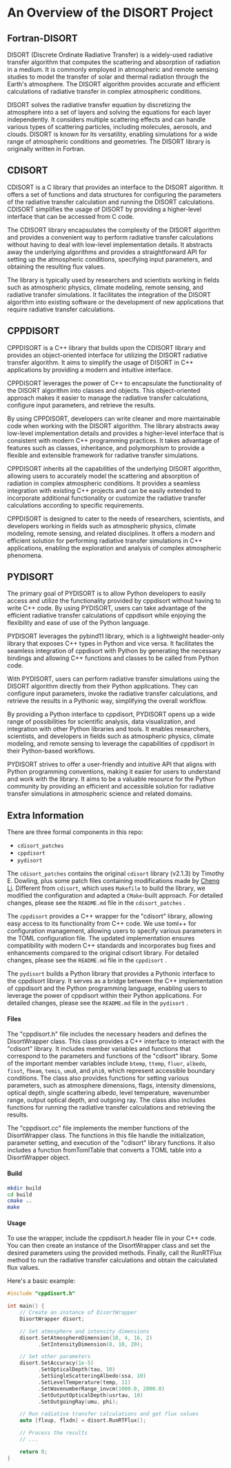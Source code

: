 # An Overview of the DISORT Project

## Fortran-DISORT

DISORT (Discrete Ordinate Radiative Transfer) is a widely-used radiative transfer algorithm that computes the scattering and absorption of radiation in a medium. It is commonly employed in atmospheric and remote sensing studies to model the transfer of solar and thermal radiation through the Earth's atmosphere. The DISORT algorithm provides accurate and efficient calculations of radiative transfer in complex atmospheric conditions.

DISORT solves the radiative transfer equation by discretizing the atmosphere into a set of layers and solving the equations for each layer independently. It considers multiple scattering effects and can handle various types of scattering particles, including molecules, aerosols, and clouds. DISORT is known for its versatility, enabling simulations for a wide range of atmospheric conditions and geometries. The DISORT library is originally written in Fortran.

## CDISORT

CDISORT is a C library that provides an interface to the DISORT algorithm. It offers a set of functions and data structures for configuring the parameters of the radiative transfer calculation and running the DISORT calculations. CDISORT simplifies the usage of DISORT by providing a higher-level interface that can be accessed from C code.

The CDISORT library encapsulates the complexity of the DISORT algorithm and provides a convenient way to perform radiative transfer calculations without having to deal with low-level implementation details. It abstracts away the underlying algorithms and provides a straightforward API for setting up the atmospheric conditions, specifying input parameters, and obtaining the resulting flux values.

The library is typically used by researchers and scientists working in fields such as atmospheric physics, climate modeling, remote sensing, and radiative transfer simulations. It facilitates the integration of the DISORT algorithm into existing software or the development of new applications that require radiative transfer calculations.

## CPPDISORT

CPPDISORT is a C++ library that builds upon the CDISORT library and provides an object-oriented interface for utilizing the DISORT radiative transfer algorithm. It aims to simplify the usage of DISORT in C++ applications by providing a modern and intuitive interface.

CPPDISORT leverages the power of C++ to encapsulate the functionality of the DISORT algorithm into classes and objects. This object-oriented approach makes it easier to manage the radiative transfer calculations, configure input parameters, and retrieve the results.

By using CPPDISORT, developers can write cleaner and more maintainable code when working with the DISORT algorithm. The library abstracts away low-level implementation details and provides a higher-level interface that is consistent with modern C++ programming practices. It takes advantage of features such as classes, inheritance, and polymorphism to provide a flexible and extensible framework for radiative transfer simulations.

CPPDISORT inherits all the capabilities of the underlying DISORT algorithm, allowing users to accurately model the scattering and absorption of radiation in complex atmospheric conditions. It provides a seamless integration with existing C++ projects and can be easily extended to incorporate additional functionality or customize the radiative transfer calculations according to specific requirements.

CPPDISORT is designed to cater to the needs of researchers, scientists, and developers working in fields such as atmospheric physics, climate modeling, remote sensing, and related disciplines. It offers a modern and efficient solution for performing radiative transfer simulations in C++ applications, enabling the exploration and analysis of complex atmospheric phenomena.

## PYDISORT

The primary goal of PYDISORT is to allow Python developers to easily access and utilize the functionality provided by cppdisort without having to write C++ code. By using PYDISORT, users can take advantage of the efficient radiative transfer calculations of cppdisort while enjoying the flexibility and ease of use of the Python language.

PYDISORT leverages the pybind11 library, which is a lightweight header-only library that exposes C++ types in Python and vice versa. It facilitates the seamless integration of cppdisort with Python by generating the necessary bindings and allowing C++ functions and classes to be called from Python code.

With PYDISORT, users can perform radiative transfer simulations using the DISORT algorithm directly from their Python applications. They can configure input parameters, invoke the radiative transfer calculations, and retrieve the results in a Pythonic way, simplifying the overall workflow.

By providing a Python interface to cppdisort, PYDISORT opens up a wide range of possibilities for scientific analysis, data visualization, and integration with other Python libraries and tools. It enables researchers, scientists, and developers in fields such as atmospheric physics, climate modeling, and remote sensing to leverage the capabilities of cppdisort in their Python-based workflows.

PYDISORT strives to offer a user-friendly and intuitive API that aligns with Python programming conventions, making it easier for users to understand and work with the library. It aims to be a valuable resource for the Python community by providing an efficient and accessible solution for radiative transfer simulations in atmospheric science and related domains.

## Extra Information

There are three formal components in this repo:

- `cdisort_patches`
- `cppdisort`
- `pydisort`

The `cdisort_patches` contains the original `cdisort` library (v2.1.3) by Timothy E. Dowling, plus some patch files containing modifications made by [Cheng Li](https://chengcli.io/). Different from `cdisort`, which uses `Makefile` to build the library, we modified the configuration and adapted a `CMake`-built approach. For detailed changes, please see the `README.md` file in the `cdisort_patches` .

The `cppdisort` provides a C++ wrapper for the "cdisort" library, allowing easy access to its functionality from C++ code. We use toml++ for configuration management, allowing users to specify various parameters in the TOML configuration file. The updated implementation ensures compatibility with modern C++ standards and incorporates bug fixes and enhancements compared to the original cdisort library. For detailed changes, please see the `README.md` file in the `cppdisort` .

The `pydisort` builds a Python library that provides a Pythonic interface to the cppdisort library. It serves as a bridge between the C++ implementation of cppdisort and the Python programming language, enabling users to leverage the power of cppdisort within their Python applications. For detailed changes, please see the `README.md` file in the `pydisort` .

#### Files

The "cppdisort.h" file includes the necessary headers and defines the DisortWrapper class. This class provides a C++ interface to interact with the "cdisort" library. It includes member variables and functions that correspond to the parameters and functions of the "cdisort" library. Some of the important member variables include `btemp`, `ttemp`, `fluor`, `albedo`, `fisot`, `fbeam`, `temis`, `umu0`, and `phi0`, which represent accessible boundary conditions. The class also provides functions for setting various parameters, such as atmosphere dimensions, flags, intensity dimensions, optical depth, single scattering albedo, level temperature, wavenumber range, output optical depth, and outgoing ray. The class also includes functions for running the radiative transfer calculations and retrieving the results.

The "cppdisort.cc" file implements the member functions of the DisortWrapper class. The functions in this file handle the initialization, parameter setting, and execution of the "cdisort" library functions. It also includes a function fromTomlTable that converts a TOML table into a DisortWrapper object.

#### Build

```bash
mkdir build
cd build
cmake ..
make
```

#### Usage

To use the wrapper, include the cppdisort.h header file in your C++ code. You can then create an instance of the DisortWrapper class and set the desired parameters using the provided methods. Finally, call the RunRTFlux method to run the radiative transfer calculations and obtain the calculated flux values.

Here's a basic example:

```c++
#include "cppdisort.h"

int main() {
    // Create an instance of DisortWrapper
    DisortWrapper disort;

    // Set atmosphere and intensity dimensions
    disort.SetAtmosphereDimension(10, 4, 16, 2)
          .SetIntensityDimension(8, 10, 20);

    // Set other parameters
    disort.SetAccuracy(1e-5)
          .SetOpticalDepth(tau, 10)
          .SetSingleScatteringAlbedo(ssa, 10)
          .SetLevelTemperature(temp, 11)
          .SetWavenumberRange_invcm(1000.0, 2000.0)
          .SetOutputOpticalDepth(usrtau, 10)
          .SetOutgoingRay(umu, phi);

    // Run radiative transfer calculations and get flux values
    auto [flxup, flxdn] = disort.RunRTFlux();

    // Process the results
    // ...

    return 0;
}
```
